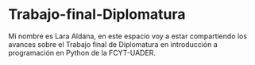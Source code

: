 # Trabajo-final-Diplomatura
Mi nombre es Lara Aldana, en este espacio voy a estar compartiendo los avances sobre el Trabajo final de Diplomatura en introducción a programación en Python de la FCYT-UADER.
